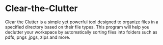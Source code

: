 # Clear-the-Clutter

Clear the Clutter is a simple yet powerful tool designed to organize files in a specified directory based on their file types. This program will help you declutter your workspace by automatically sorting files into folders such as pdfs, pngs ,jpgs, zips and more.
